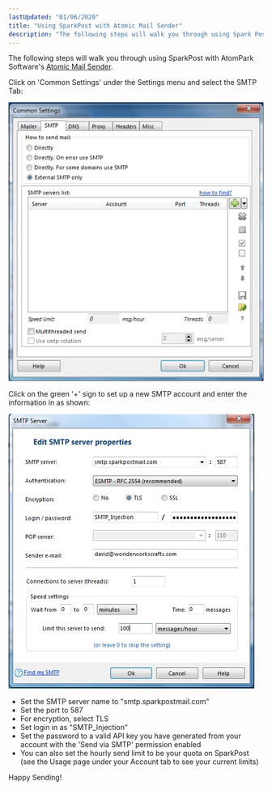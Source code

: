 ```yaml
---
lastUpdated: "01/06/2020"
title: "Using SparkPost with Atomic Mail Sender"
description: "The following steps will walk you through using Spark Post with Atom Park Software's Atomic Mail Sender Click on Common Settings under the Settings menu and select the SMTP Tab Click on the green sign to set up a new SMTP account and enter the information in as shown Set..."
---
```


The following steps will walk you through using SparkPost with AtomPark Software's [Atomic Mail Sender](http://www.atompark.com).

Click on 'Common Settings' under the Settings menu and select the SMTP Tab:

![](media/atomic-mail-sender/Setup_original.jpg)

Click on the green '+' sign to set up a new SMTP account and enter the information in as shown:

![](media/atomic-mail-sender/IRA_Dev_original.jpg)

* Set the SMTP server name to "smtp.sparkpostmail.com"
* Set the port to 587
* For encryption, select TLS
* Set login in as "SMTP_Injection"
* Set the password to a valid API key you have generated from your account with the 'Send via SMTP' permission enabled
* You can also set the hourly send limit to be your quota on SparkPost (see the Usage page under your Account tab to see your current limits)

Happy Sending!
